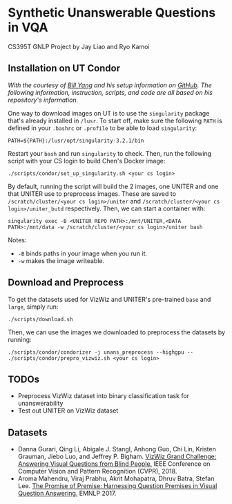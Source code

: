 # Synthetic Unanswerable Questions in VQA

CS395T GNLP Project by Jay Liao and Ryo Kamoi

## Installation on UT Condor
*With the courtesy of [Bill Yang](https://github.com/billyang98) and his setup information on [GitHub](https://github.com/billyang98/UNITER). The following information, instruction, scripts, and code are all based on his repository's information.*

One way to download images on UT is to use the `singularity` package that's already installed in `/lusr`. To start off, make sure the following `PATH` is defined in your `.bashrc` or `.profile` to be able to load `singularity`:

```
PATH=${PATH}:/lusr/opt/singularity-3.2.1/bin
```

Restart your `bash` and run `singularity` to check. Then, run the following script with your CS login to build Chen's Docker image:

```
./scripts/condor/set_up_singularity.sh <your cs login>
```

By default, running the script will build the 2 images, one UNITER and one that UNITER use to preprocess images. These are saved to `/scratch/cluster/<your cs login>/uniter` and `/scratch/cluster/<your cs login>/uniter_butd` respectively. Then, we can start a container with:

```
singularity exec -B <UNITER REPO PATH>:/mnt/UNITER,<DATA PATH>:/mnt/data -w /scratch/cluster/<your cs login>/uniter bash
```

Notes:
- `-B` binds paths in your image when you run it.
- `-w` makes the image writeable.

## Download and Preprocess

To get the datasets used for VizWiz and UNITER's pre-trained `base` and `large`, simply run:
```
./scripts/download.sh
```

Then, we can use the images we downloaded to preprocess the datasets by running:
```
./scripts/condor/condorizer -j unans_preprocess --highgpu -- ./scripts/condor/prepro_vizwiz.sh <your cs login>
```

## TODOs
- Preprocess VizWiz dataset into binary classification task for unanswerability
- Test out UNITER on VizWiz dataset

## Datasets
- Danna Gurari, Qing Li, Abigale J. Stangl, Anhong Guo, Chi Lin, Kristen Grauman, Jiebo Luo, and Jeffrey P. Bigham. [VizWiz Grand Challenge: Answering Visual Questions from Blind People.](https://arxiv.org/abs/1802.08218) IEEE Conference on Computer Vision and Pattern Recognition (CVPR), 2018.
- Aroma Mahendru, Viraj Prabhu, Akrit Mohapatra, Dhruv Batra, Stefan Lee. [The Promise of Premise: Harnessing Question Premises in Visual Question Answering.](https://arxiv.org/abs/1705.00601) EMNLP 2017. 
